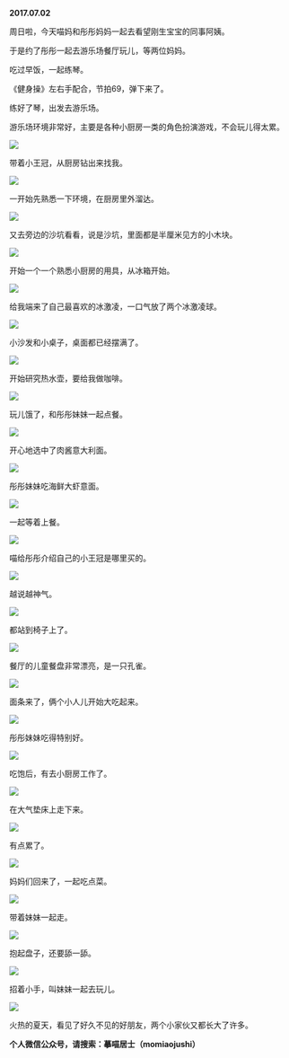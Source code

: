 
          
            
**2017.07.02**

周日啦，今天喵妈和彤彤妈妈一起去看望刚生宝宝的同事阿姨。

于是约了彤彤一起去游乐场餐厅玩儿，等两位妈妈。

吃过早饭，一起练琴。

《健身操》左右手配合，节拍69，弹下来了。

练好了琴，出发去游乐场。

游乐场环境非常好，主要是各种小厨房一类的角色扮演游戏，不会玩儿得太累。




![](img/51001-461cc7a4ce03e4b5.jpg)




带着小王冠，从厨房钻出来找我。




![](img/51001-892776ef621d14dc.jpg)




一开始先熟悉一下环境，在厨房里外溜达。




![](img/51001-2089d0a8c1188925.jpg)




又去旁边的沙坑看看，说是沙坑，里面都是半厘米见方的小木块。




![](img/51001-965afcba44463881.jpg)




开始一个一个熟悉小厨房的用具，从冰箱开始。




![](img/51001-e08b057358cc41be.jpg)




给我端来了自己最喜欢的冰激凌，一口气放了两个冰激凌球。




![](img/51001-ab0a5af2ddd49383.jpg)




小沙发和小桌子，桌面都已经摆满了。




![](img/51001-2ad8c79630e066b0.jpg)




开始研究热水壶，要给我做咖啡。




![](img/51001-327fc62e9f981a70.jpg)




玩儿饿了，和彤彤妹妹一起点餐。




![](img/51001-91b3a834f5b71146.jpg)




开心地选中了肉酱意大利面。




![](img/51001-3c7d3c2233ebfb04.jpg)




彤彤妹妹吃海鲜大虾意面。




![](img/51001-d5b0f9c0dab0dbc7.jpg)




一起等着上餐。




![](img/51001-fda37ececfb0aa30.jpg)




喵给彤彤介绍自己的小王冠是哪里买的。




![](img/51001-44d8d43d12365895.jpg)




越说越神气。




![](img/51001-0fe23eea4bd5f91a.jpg)




都站到椅子上了。




![](img/51001-fc66f3211e1d457d.jpg)




餐厅的儿童餐盘非常漂亮，是一只孔雀。




![](img/51001-751a0ab7e233b5fa.jpg)




面条来了，俩个小人儿开始大吃起来。




![](img/51001-2c3ae1defd13c9cb.jpg)




彤彤妹妹吃得特别好。




![](img/51001-f313e7b91434ba0f.jpg)




吃饱后，有去小厨房工作了。




![](img/51001-9fa4d24c2b3aeb66.jpg)




在大气垫床上走下来。




![](img/51001-82780cd98348e11e.jpg)




有点累了。




![](img/51001-47aa914d29dd7b8d.jpg)




妈妈们回来了，一起吃点菜。




![](img/51001-5d84d8f3d14584cc.jpg)




带着妹妹一起走。




![](img/51001-2f54acc14680dd88.jpg)




抱起盘子，还要舔一舔。




![](img/51001-0373fd7046e77d6f.jpg)




招着小手，叫妹妹一起去玩儿。




![](img/51001-a2c30ac1971bb7dc.jpg)




火热的夏天，看见了好久不见的好朋友，两个小家伙又都长大了许多。


**个人微信公众号，请搜索：摹喵居士（momiaojushi）**

          
        